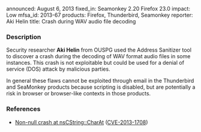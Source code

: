 announced: August 6, 2013
fixed_in: Seamonkey 2.20
          Firefox 23.0
impact: Low
mfsa_id: 2013-67
products: Firefox, Thunderbird, Seamonkey
reporter: Aki Helin
title: Crash during WAV audio file decoding

<h3>Description</h3>

<p>Security researcher <strong>Aki Helin</strong> from OUSPG used the Address
Sanitizer tool to discover a crash during the decoding of WAV format audio files
in some instances. This crash is not exploitable but could be used for a denial
of service (DOS) attack by malicious parties.</p>

<p class="note">In general these flaws cannot be exploited through email in the
Thunderbird and SeaMonkey products because scripting is disabled, but are
potentially a risk in browser or browser-like contexts in those products.</p>

<h3>References</h3>

<ul>
  <li><a href="https://bugzilla.mozilla.org/show_bug.cgi?id=879924">
       Non-null crash at nsCString::CharAt</a> (<a href="http://cve.mitre.org/cgi-bin/cvename.cgi?name=CVE-2013-1708" class="ex-ref">CVE-2013-1708</a>)</li>
</ul>



